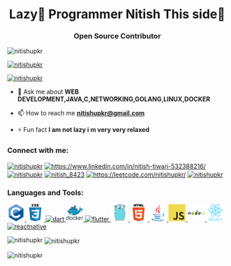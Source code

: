 <h1 align="center">Lazy🦥 Programmer Nitish This side🚀</h1>
<h3 align="center">Open Source Contributor</h3>

<p align="left"> <img src="https://komarev.com/ghpvc/?username=nitishupkr&label=Profile%20views&color=0e75b6&style=flat" alt="nitishupkr" /> </p>

<p align="left"> <a href="https://github.com/ryo-ma/github-profile-trophy"><img src="https://github-profile-trophy.vercel.app/?username=nitishupkr" alt="nitishupkr" /></a> </p>

<p align="left"> <a href="https://twitter.com/nitishupkr" target="blank"><img src="https://img.shields.io/twitter/follow/nitishupkr?logo=twitter&style=for-the-badge" alt="nitishupkr" /></a> </p>

- 💬 Ask me about **WEB DEVELOPMENT,JAVA,C,NETWORKING,GOLANG,LINUX,DOCKER**

- 📫 How to reach me **nitishupkr@gmail.com**

- ⚡ Fun fact **I am not lazy i m very very relaxed**

<h3 align="left">Connect with me:</h3>
<p align="left">
<a href="https://twitter.com/nitishupkr" target="blank"><img align="center" src="https://raw.githubusercontent.com/rahuldkjain/github-profile-readme-generator/master/src/images/icons/Social/twitter.svg" alt="nitishupkr" height="30" width="40" /></a>
<a href="https://linkedin.com/in/https://www.linkedin.com/in/nitish-tiwari-532388216/" target="blank"><img align="center" src="https://raw.githubusercontent.com/rahuldkjain/github-profile-readme-generator/master/src/images/icons/Social/linked-in-alt.svg" alt="https://www.linkedin.com/in/nitish-tiwari-532388216/" height="30" width="40" /></a>
<a href="https://instagram.com/nitishupkr" target="blank"><img align="center" src="https://raw.githubusercontent.com/rahuldkjain/github-profile-readme-generator/master/src/images/icons/Social/instagram.svg" alt="nitishupkr" height="30" width="40" /></a>
<a href="https://www.codechef.com/users/nitish_8423" target="blank"><img align="center" src="https://cdn.jsdelivr.net/npm/simple-icons@3.1.0/icons/codechef.svg" alt="nitish_8423" height="30" width="40" /></a>
<a href="https://www.leetcode.com/https://leetcode.com/nitishupkr/" target="blank"><img align="center" src="https://raw.githubusercontent.com/rahuldkjain/github-profile-readme-generator/master/src/images/icons/Social/leet-code.svg" alt="https://leetcode.com/nitishupkr/" height="30" width="40" /></a>
<a href="https://auth.geeksforgeeks.org/user/nitishupkr" target="blank"><img align="center" src="https://raw.githubusercontent.com/rahuldkjain/github-profile-readme-generator/master/src/images/icons/Social/geeks-for-geeks.svg" alt="nitishupkr" height="30" width="40" /></a>
</p>

<h3 align="left">Languages and Tools:</h3>
<p align="left"> <a href="https://www.cprogramming.com/" target="_blank" rel="noreferrer"> <img src="https://raw.githubusercontent.com/devicons/devicon/master/icons/c/c-original.svg" alt="c" width="40" height="40"/> </a> <a href="https://www.w3schools.com/css/" target="_blank" rel="noreferrer"> <img src="https://raw.githubusercontent.com/devicons/devicon/master/icons/css3/css3-original-wordmark.svg" alt="css3" width="40" height="40"/> </a> <a href="https://dart.dev" target="_blank" rel="noreferrer"> <img src="https://www.vectorlogo.zone/logos/dartlang/dartlang-icon.svg" alt="dart" width="40" height="40"/> </a> <a href="https://www.docker.com/" target="_blank" rel="noreferrer"> <img src="https://raw.githubusercontent.com/devicons/devicon/master/icons/docker/docker-original-wordmark.svg" alt="docker" width="40" height="40"/> </a> <a href="https://flutter.dev" target="_blank" rel="noreferrer"> <img src="https://www.vectorlogo.zone/logos/flutterio/flutterio-icon.svg" alt="flutter" width="40" height="40"/> </a> <a href="https://golang.org" target="_blank" rel="noreferrer"> <img src="https://raw.githubusercontent.com/devicons/devicon/master/icons/go/go-original.svg" alt="go" width="40" height="40"/> </a> <a href="https://www.w3.org/html/" target="_blank" rel="noreferrer"> <img src="https://raw.githubusercontent.com/devicons/devicon/master/icons/html5/html5-original-wordmark.svg" alt="html5" width="40" height="40"/> </a> <a href="https://www.java.com" target="_blank" rel="noreferrer"> <img src="https://raw.githubusercontent.com/devicons/devicon/master/icons/java/java-original.svg" alt="java" width="40" height="40"/> </a> <a href="https://developer.mozilla.org/en-US/docs/Web/JavaScript" target="_blank" rel="noreferrer"> <img src="https://raw.githubusercontent.com/devicons/devicon/master/icons/javascript/javascript-original.svg" alt="javascript" width="40" height="40"/> </a> <a href="https://nodejs.org" target="_blank" rel="noreferrer"> <img src="https://raw.githubusercontent.com/devicons/devicon/master/icons/nodejs/nodejs-original-wordmark.svg" alt="nodejs" width="40" height="40"/> </a> <a href="https://reactjs.org/" target="_blank" rel="noreferrer"> <img src="https://raw.githubusercontent.com/devicons/devicon/master/icons/react/react-original-wordmark.svg" alt="react" width="40" height="40"/> </a> <a href="https://reactnative.dev/" target="_blank" rel="noreferrer"> <img src="https://reactnative.dev/img/header_logo.svg" alt="reactnative" width="40" height="40"/> </a> </p>

<p><img align="left" src="https://github-readme-stats.vercel.app/api/top-langs?username=nitishupkr&show_icons=true&locale=en&layout=compact" alt="nitishupkr" /></p>

<p>&nbsp;<img align="center" src="https://github-readme-stats.vercel.app/api?username=nitishupkr&show_icons=true&locale=en" alt="nitishupkr" /></p>

<p><img align="center" src="https://github-readme-streak-stats.herokuapp.com/?user=nitishupkr&" alt="nitishupkr" /></p>
